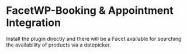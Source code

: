 # FacetWP-Booking & Appointment Integration

Install the plugin directly and there will be a Facet available for searching the availability of products via a datepicker.
